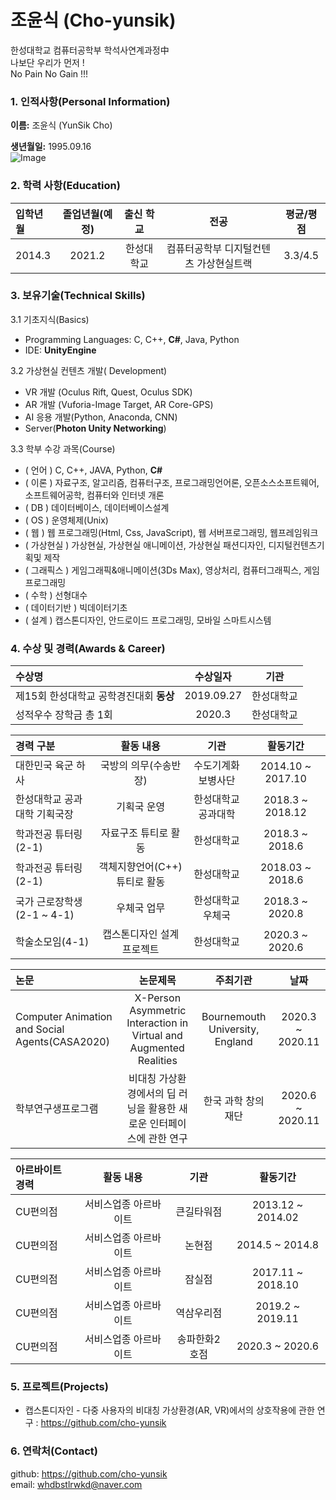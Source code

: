 조윤식 (Cho-yunsik)
====================
한성대학교 컴퓨터공학부 학석사연계과정中   
나보단 우리가 먼저 !   
No Pain No Gain !!!
### 1. 인적사항(Personal Information)  
  **이름:** 조윤식 (YunSik Cho)
  
  **생년월일:** 1995.09.16  
  ![Image](https://user-images.githubusercontent.com/50204305/100573662-adec2500-331b-11eb-9d67-4ad3bcc00c4e.jpg)
  
### 2. 학력 사항(Education)  
| 입학년월 | 졸업년월(예정) | 출신 학교 |전공 | 평균/평점 | 
| :---         |     :---:      |        :---:   |    :---:      | :---:       |  
| 2014.3 | 2021.2 | 한성대학교   |컴퓨터공학부 디지털컨텐츠 가상현실트랙 | 3.3/4.5 |

### 3. 보유기술(Technical Skills)

3.1  기초지식(Basics)
* Programming Languages: C, C++, __C#__, Java, Python
* IDE: __UnityEngine__

3.2 가상현실 컨텐츠 개발(  Development)
* VR 개발 (Oculus Rift, Quest, Oculus SDK)
* AR 개발 (Vuforia-Image Target, AR Core-GPS)
* AI 응용 개발(Python, Anaconda, CNN)
* Server(__Photon Unity Networking__)

3.3 학부 수강 과목(Course)
* ( 언어 ) C, C++, JAVA, Python, __C#__
* ( 이론 ) 자료구조, 알고리즘, 컴퓨터구조, 프로그래밍언어론, 오픈소스소프트웨어, 소프트웨어공학, 컴퓨터와 인터넷 개론
* ( DB ) 데이터베이스, 데이터베이스설계
* ( OS ) 운영체제(Unix)
* ( 웹 ) 웹 프로그래밍(Html, Css, JavaScript), 웹 서버프로그래밍, 웹프레임워크
* ( 가상현실 ) 가상현실, 가상현실 애니메이션, 가상현실 패션디자인, 디지털컨텐츠기획및 제작
* ( 그래픽스 ) 게임그래픽&애니메이션(3Ds Max), 영상처리, 컴퓨터그래픽스, 게임프로그래밍
* ( 수학 ) 선형대수
* ( 데이터기반 ) 빅데이터기초
* ( 설계 ) 캡스톤디자인, 안드로이드 프로그래밍, 모바일 스마트시스템

### 4. 수상 및 경력(Awards & Career)
| 수상명 | 수상일자 | 기관 |
| :---         |     :---:      |         :---:    |
| 제15회 한성대학교 공학경진대회 **동상**  | 2019.09.27      | 한성대학교   |
| 성적우수 장학금 총 1회  | 2020.3 | 한성대학교   |

| 경력 구분 | 활동 내용 | 기관 |활동기간 |
| :---         |     :---:      |        :---:   |    :---:      | 
| 대한민국 육군 하사 | 국방의 의무(수송반장) | 수도기계화보병사단 |2014.10 ~ 2017.10 |
| 한성대학교 공과대학 기획국장 | 기획국 운영 | 한성대학교 공과대학 |2018.3 ~ 2018.12  |
| 학과전공 튜터링(2-1) | 자료구조 튜티로 활동 | 한성대학교 |2018.3 ~ 2018.6  |
| 학과전공 튜터링(2-1) | 객체지향언어(C++) 튜티로 활동 | 한성대학교 |2018.03 ~ 2018.6  |
| 국가 근로장학생(2-1 ~ 4-1) | 우체국 업무 | 한성대학교 우체국 |2018.3 ~ 2020.8  |
| 학술소모임(4-1) | 캡스톤디자인 설계프로젝트  | 한성대학교 |2020.3 ~ 2020.6  |



| 논문 | 논문제목 | 주최기관 | 날짜 |
| :---         |     :---:      |        :---:   |    :---:      | 
| Computer Animation and Social Agents(CASA2020)| X-Person Asymmetric Interaction in Virtual and Augmented Realities | Bournemouth University, England|2020.3 ~ 2020.11  |
| 학부연구생프로그램| 비대칭 가상환경에서의 딥 러닝을 활용한 새로운 인터페이스에 관한 연구 | 한국 과학 창의재단 |2020.6 ~ 2020.11  |


| 아르바이트 경력 | 활동 내용 | 기관 |활동기간 |
| :---         |     :---:      |        :---:   |    :---:      | 
| CU편의점 | 서비스업종 아르바이트 | 큰길타워점 |2013.12 ~ 2014.02  |
| CU편의점 | 서비스업종 아르바이트 | 논현점 |2014.5 ~ 2014.8  |
| CU편의점 | 서비스업종 아르바이트 | 잠실점 |2017.11 ~ 2018.10  |
| CU편의점 | 서비스업종 아르바이트 | 역삼우리점 |2019.2 ~ 2019.11  |
| CU편의점 | 서비스업종 아르바이트 | 송파한화2호점 |2020.3 ~ 2020.6  |   


### 5. 프로젝트(Projects)
* 캡스톤디자인 -  다중 사용자의 비대칭 가상환경(AR, VR)에서의 상호작용에 관한 연구  : https://github.com/cho-yunsik


### 6. 연락처(Contact)
github: https://github.com/cho-yunsik   
email: whdbstlrwkd@naver.com


 
